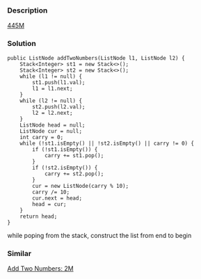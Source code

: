### Description
[445M](https://leetcode.com/problems/add-two-numbers-ii/description/)

### Solution

    public ListNode addTwoNumbers(ListNode l1, ListNode l2) {
        Stack<Integer> st1 = new Stack<>();
        Stack<Integer> st2 = new Stack<>();
        while (l1 != null) {
            st1.push(l1.val);
            l1 = l1.next;
        }
        while (l2 != null) {
            st2.push(l2.val);
            l2 = l2.next;
        }
        ListNode head = null;
        ListNode cur = null;
        int carry = 0;
        while (!st1.isEmpty() || !st2.isEmpty() || carry != 0) {
            if (!st1.isEmpty()) {
                carry += st1.pop();
            }
            if (!st2.isEmpty()) {
                carry += st2.pop();
            }
            cur = new ListNode(carry % 10);
            carry /= 10;
            cur.next = head;
            head = cur;
        }
        return head;
    }

while poping from the stack, construct the list from end to begin

### Similar
[Add Two Numbers: 2M](https://leetcode.com/problems/add-two-numbers/description/)
